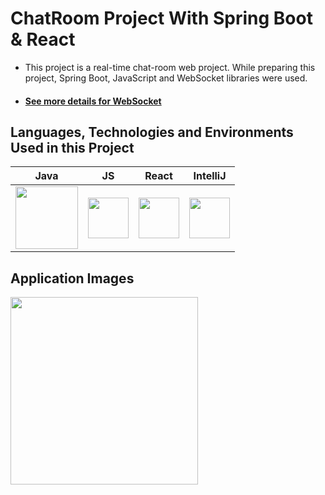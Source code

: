 #  ChatRoom Project With Spring Boot & React




- This project is a real-time chat-room web project. While preparing this project, Spring Boot, JavaScript and WebSocket libraries were used.

-  #### [See more details for WebSocket](https://javascript.info/websocket "Heading link")



## Languages, Technologies and Environments Used in this Project


| Java  | JS | React | IntelliJ  |
| :------------: | :------------: | :------------: | :------------: |
|  <img src ="https://cdn.iconscout.com/icon/free/png-256/java-60-1174953.png" width ="100px" height = "100px" style="float:left" > | <img src ="https://upload.wikimedia.org/wikipedia/commons/9/99/Unofficial_JavaScript_logo_2.svg" width ="65px" height = "65px" style="float:left " >  |  <img src ="https://kerteriz.net/content/images/size/w1140/2021/10/react.png" width ="65px" height = "65px" style="float:left " > | <img src ="https://upload.wikimedia.org/wikipedia/commons/thumb/9/9c/IntelliJ_IDEA_Icon.svg/70px-IntelliJ_IDEA_Icon.svg.png" width ="65px" height = "65px" >  |





## Application Images

<img src="https://github.com/omerkircal/ChatRoom/blob/main/images/chat_screen.jpg" width="300"> 

